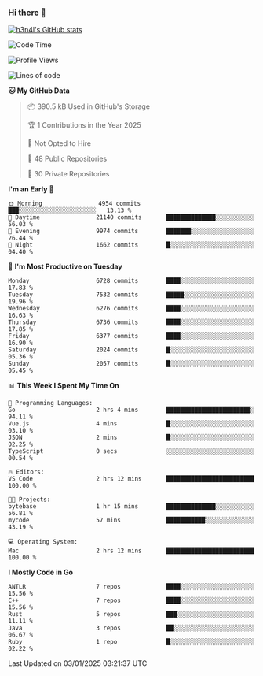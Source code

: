 ### Hi there 👋

[![h3n4l's GitHub stats](https://github-readme-stats.vercel.app/api?username=h3n4l&count_private=true&show_icons=true&theme=radical)](https://github.com/h3n4l/github-readme-stats)

<!--START_SECTION:waka-->
![Code Time](http://img.shields.io/badge/Code%20Time-2%2C038%20hrs%2020%20mins-blue)

![Profile Views](http://img.shields.io/badge/Profile%20Views-0-blue)

![Lines of code](https://img.shields.io/badge/From%20Hello%20World%20I%27ve%20Written-15.1%20million%20lines%20of%20code-blue)

**🐱 My GitHub Data** 

> 📦 390.5 kB Used in GitHub's Storage 
 > 
> 🏆 1 Contributions in the Year 2025
 > 
> 🚫 Not Opted to Hire
 > 
> 📜 48 Public Repositories 
 > 
> 🔑 30 Private Repositories 
 > 
**I'm an Early 🐤** 

```text
🌞 Morning                4954 commits        ███░░░░░░░░░░░░░░░░░░░░░░   13.13 % 
🌆 Daytime                21140 commits       ██████████████░░░░░░░░░░░   56.03 % 
🌃 Evening                9974 commits        ███████░░░░░░░░░░░░░░░░░░   26.44 % 
🌙 Night                  1662 commits        █░░░░░░░░░░░░░░░░░░░░░░░░   04.40 % 
```
📅 **I'm Most Productive on Tuesday** 

```text
Monday                   6728 commits        ████░░░░░░░░░░░░░░░░░░░░░   17.83 % 
Tuesday                  7532 commits        █████░░░░░░░░░░░░░░░░░░░░   19.96 % 
Wednesday                6276 commits        ████░░░░░░░░░░░░░░░░░░░░░   16.63 % 
Thursday                 6736 commits        ████░░░░░░░░░░░░░░░░░░░░░   17.85 % 
Friday                   6377 commits        ████░░░░░░░░░░░░░░░░░░░░░   16.90 % 
Saturday                 2024 commits        █░░░░░░░░░░░░░░░░░░░░░░░░   05.36 % 
Sunday                   2057 commits        █░░░░░░░░░░░░░░░░░░░░░░░░   05.45 % 
```


📊 **This Week I Spent My Time On** 

```text
💬 Programming Languages: 
Go                       2 hrs 4 mins        ████████████████████████░   94.11 % 
Vue.js                   4 mins              █░░░░░░░░░░░░░░░░░░░░░░░░   03.10 % 
JSON                     2 mins              █░░░░░░░░░░░░░░░░░░░░░░░░   02.25 % 
TypeScript               0 secs              ░░░░░░░░░░░░░░░░░░░░░░░░░   00.54 % 

🔥 Editors: 
VS Code                  2 hrs 12 mins       █████████████████████████   100.00 % 

🐱‍💻 Projects: 
bytebase                 1 hr 15 mins        ██████████████░░░░░░░░░░░   56.81 % 
mycode                   57 mins             ███████████░░░░░░░░░░░░░░   43.19 % 

💻 Operating System: 
Mac                      2 hrs 12 mins       █████████████████████████   100.00 % 
```

**I Mostly Code in Go** 

```text
ANTLR                    7 repos             ████░░░░░░░░░░░░░░░░░░░░░   15.56 % 
C++                      7 repos             ████░░░░░░░░░░░░░░░░░░░░░   15.56 % 
Rust                     5 repos             ███░░░░░░░░░░░░░░░░░░░░░░   11.11 % 
Java                     3 repos             ██░░░░░░░░░░░░░░░░░░░░░░░   06.67 % 
Ruby                     1 repo              █░░░░░░░░░░░░░░░░░░░░░░░░   02.22 % 
```




 Last Updated on 03/01/2025 03:21:37 UTC
<!--END_SECTION:waka-->

